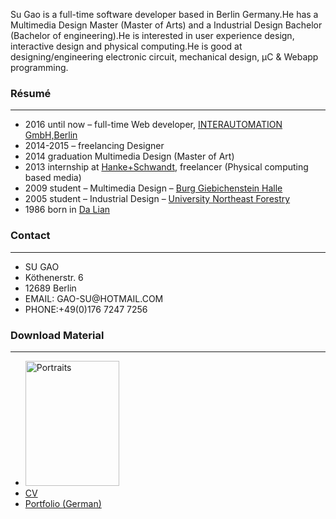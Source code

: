 Su Gao is a full-time software developer based in Berlin Germany.He has a Multimedia Design Master (Master of Arts) and a Industrial Design Bachelor (Bachelor of engineering).He is interested in user experience design, interactive design and physical computing.He is good at designing/engineering electronic circuit, mechanical design, µC & Webapp programming.
<h3>Résumé</h3>

<hr />

<ul>
 	<li>2016 until now – full-time Web developer, <a href="http://www.interautomation.de/de/" target="_blank">INTERAUTOMATION GmbH,Berlin</a></li>
 	<li>2014-2015 – freelancing Designer</li>
 	<li>2014 graduation Multimedia Design (Master of Art)</li>
 	<li>2013 internship at <a href="http://www.pluslab.de" target="_blank">Hanke+Schwandt</a>, freelancer (Physical computing based media)</li>
 	<li>2009 student – Multimedia Design – <a href="http://www.burg-halle.de" target="_blank">Burg Giebichenstein Halle</a></li>
 	<li>2005 student – Industrial Design – <a href="http://en.nefu.edu.cn/" target="_blank">University Northeast Forestry</a></li>
 	<li>1986 born in <a href="https://en.wikipedia.org/wiki/Dalian" target="_blank">Da Lian</a></li>
</ul>
<h3>Contact</h3>

<hr />

<ul>
 	<li>SU GAO</li>
 	<li>Köthenerstr. 6</li>
 	<li>12689 Berlin</li>
 	<li>EMAIL: GAO-SU@HOTMAIL.COM</li>
 	<li>PHONE:+49(0)176 7247 7256</li>
</ul>
<h3>Download Material</h3>

<hr />

<ul>
 	<li><a href="../img/Portrate-SuGao.jpg" target="_blank"><img class="alignnone size-medium wp-image-215" src="../img/Portrate-SuGao.jpg" alt="Portraits" width="150" height="200" attributes="#"/></a></li>
 	<li><a href="../pdf/Lebenslauf-SuGao-SoftwareDeveloper.pdf" target="_blank" attributes="#">CV</a></li>
 	<li><a href="../pdf/Portfolio-SuGao_2015_HiReso.pdf" target="_blank" attributes="#">Portfolio (German)</a></li>
</ul>

